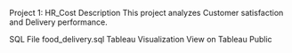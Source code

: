 Project 1: HR_Cost
Description
This project analyzes Customer satisfaction and Delivery performance.

SQL File
food_delivery.sql
Tableau Visualization
View on Tableau Public

